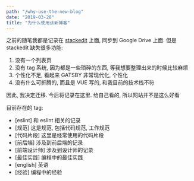 ```yaml
---
path: "/why-use-the-new-blog"
date: "2019-03-28"
title: "为什么使用该新博客"
---
```


之前的随笔我都是记录在 [stackedit](https://stackedit.io/app) 上面, 同步到 Google Drive 上面. 但是 stackedit 缺失很多功能:

1. 没有一个列表页
2. 没有 tag 系统, 因为都是一些琐碎的东西, 等我想要整理出来的时候比较麻烦
3. 个性化不足, 看起来 GATSBY 非常现代化, 个性化
4. 没有什么可折腾的, 而且是 VUE 写的, 和我目前的技术栈不符

因此, 我决定迁移. 今后将记录在这里. 给自己看的, 所以网站并不是这么好看

目前存在的 tag:

* \[eslint\] 和 eslint 相关的记录
* \[规范\] 这是规范, 包括代码规范, 工作规范
* \[代码片段\] 这里是经常使用的代码片段
* \[前后端\] 涉及到前后端的记录
* \[前端设计师\] 涉及到设计师的记录
* \[最佳实践\] 编程中的最佳实践
* \[english\] 英语
* \[经验\] 编程中的经验
